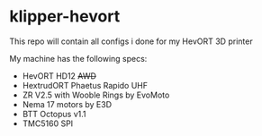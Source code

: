 # klipper-hevort

This repo will contain all configs i done for my HevORT 3D printer

My machine has the following specs:

* HevORT HD12 ~~AWD~~
* HextrudORT Phaetus Rapido UHF
* ZR V2.5 with Wooble Rings by EvoMoto
* Nema 17 motors by E3D
* BTT Octopus v1.1
* TMC5160 SPI
